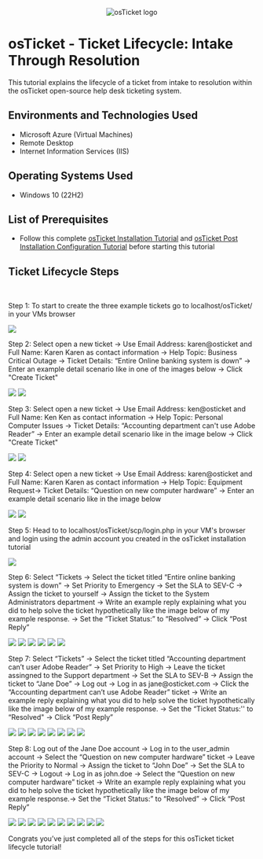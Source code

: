 <p align="center">
<img src="https://i.imgur.com/Clzj7Xs.png" alt="osTicket logo"/>
</p>

<h1>osTicket - Ticket Lifecycle: Intake Through Resolution</h1>
This tutorial explains the lifecycle of a ticket from intake to resolution within the osTicket open-source help desk ticketing system.<br />

<h2>Environments and Technologies Used</h2>

- Microsoft Azure (Virtual Machines)
- Remote Desktop
- Internet Information Services (IIS)

<h2>Operating Systems Used </h2>

- Windows 10</b> (22H2)

<h2>List of Prerequisites</h2>

- Follow this complete [osTicket Installation Tutorial](https://github.com/JordanDavis1395/osticket-prereqs) and [osTicket Post Installation Configuration Tutorial](https://github.com/JordanDavis1395/post-install-config/blob/main/README.md) before starting this tutorial

<h2>Ticket Lifecycle Steps</h2>

<p></p>
<p>
</p>
<br />

<p>
</p>
<p>Step 1: To start to create the three example tickets go to localhost/osTicket/ in your VMs browser</p>
<img src="https://i.imgur.com/FdNdOi6.png">
<p>Step 2: Select open a new ticket -> Use Email Address: karen@osticket and Full Name: Karen Karen as contact information -> Help Topic: Business Critical Outage -> Ticket Details: “Entire Online banking system is down” -> Enter an example detail scenario like in one of the images below -> Click "Create Ticket"</p>
<img src="https://i.gyazo.com/d7cb241a44875fd1867902186e4994a5.png">
<img src="https://i.gyazo.com/5148b6dc6bed31a31690f14e9551a49e.png">
<p>Step 3: Select open a new ticket -> Use Email Address: ken@osticket and Full Name: Ken Ken as contact information -> Help Topic: Personal Computer Issues -> Ticket Details: “Accounting department can't use Adobe Reader” -> Enter an example detail scenario like in the image below -> Click "Create Ticket"</p>
<img src="https://i.gyazo.com/d7cb241a44875fd1867902186e4994a5.png">
<img src="https://i.gyazo.com/97c6f9ba05a47d24be55367dfd01c411.png">
<p>Step 4: Select open a new ticket -> Use Email Address: karen@osticket and Full Name: Karen Karen as contact information -> Help Topic: Equipment Request-> Ticket Details: “Question on new computer hardware” -> Enter an example detail scenario like in the image below</p>
<img src="https://i.gyazo.com/d7cb241a44875fd1867902186e4994a5.png">
<img src="https://i.gyazo.com/8aaab9811bfe47e16960678ecfa3773a.png">
<p>Step 5: Head to to localhost/osTicket/scp/login.php in your VM's browser and login using the admin account you created in the osTicket installation tutorial</p>
<img src="https://i.gyazo.com/255cf2560f9907342d99cb6fb5120444.png">
<p>Step 6: Select “Tickets -> Select the ticket titled “Entire online banking system is down” -> Set Priority to Emergency -> Set the SLA to SEV-C -> Assign the ticket to yourself -> Assign the ticket to the System Administrators department -> Write an example reply explaining what you did to help solve the ticket hypothetically like the image below of my example response. -> Set the “Ticket Status:” to “Resolved” -> Click “Post Reply”</p>
<img src="https://i.imgur.com/3DvCl4i.png">
<img src="https://i.imgur.com/G4nj1wD.png">
<img src="https://i.imgur.com/tPoCGyH.png">
<img src="https://i.imgur.com/kYckNdU.png">
<img src="https://i.imgur.com/jz0kwFJ.png">
<img src="https://i.gyazo.com/dd2033b5f9ecdf129ede4bc68c00de09.png">
<p>Step 7: Select “Tickets” -> Select the ticket titled “Accounting department can’t user Adobe Reader” -> Set Priority to High -> Leave the ticket assingned to the Support department -> Set the SLA to SEV-B -> Assign the ticket to “Jane Doe” -> Log out -> Log in as jane@osticket.com -> Click the “Accounting department can’t use Adobe Reader” ticket -> Write an example reply explaining what you did to help solve the ticket hypothetically like the image below of my example response. -> Set the “Ticket Status:'' to “Resolved" -> Click “Post Reply”</p>
<img src="https://i.imgur.com/K3qPgx9.png">
<img src="https://i.imgur.com/NBcDvLl.png">
<img src="https://i.imgur.com/Z2TeRpj.png">
<img src="https://i.imgur.com/kYTvGMw.png">
<img src="https://i.imgur.com/bMq1DCl.png">
<img src="https://i.gyazo.com/236fbc21255b246c623c7a13fc64d3ca.png">
<img src="https://i.imgur.com/NlBWlQW.png">
<img src="https://i.gyazo.com/7d8d77167a51aaed52bc70ab0a129b2f.png">
<p>Step 8: Log out of the Jane Doe account -> Log in to the user_admin account -> Select the “Question on new computer hardware” ticket -> Leave the Priority to Normal -> Assign the ticket to “John Doe” -> Set the SLA to SEV-C -> Logout -> Log in as john.doe -> Select the “Question on new computer hardware” ticket -> Write an example reply explaining what you did to help solve the ticket hypothetically like the image below of my example response.-> Set the “Ticket Status:” to “Resolved” -> Click “Post Reply”</p>
<img src="https://i.imgur.com/joufUWv.png">
<img src="https://i.gyazo.com/7fe6912a186d4076a6a3f71a46252cc9.png">
<img src="https://i.imgur.com/xlEgXUK.png">
<img src="https://i.imgur.com/lMOgc26.png">
<img src="https://i.imgur.com/QLhaePk.png">
<img src="https://i.imgur.com/LjTcPcF.png">
<img src="https://i.gyazo.com/aa9bca0cb54c35628589495a0fc7bb15.png">
<img src="https://i.imgur.com/ye5b9eS.png">
<img src="https://i.gyazo.com/792c6cd6181ba2e26380c36e87184eec.png">
<img src="https://i.imgur.com/QKAV2xz.png">
<p>Congrats you’ve just completed all of the steps for this osTicket ticket lifecycle tutorial!</p>
